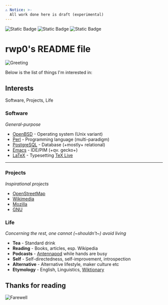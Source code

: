 ```yaml
---
⚠️ Notice: >-
  All work done here is draft (experimental)
---
```


![Static Badge](https://img.shields.io/badge/rwp--cpan-blue?style=for-the-badge&logo=github&label=Organization&color=blue&link=https%3A%2F%2Fgithub.com%2Frwp-cpan)
![Static Badge](https://img.shields.io/badge/rwp0-green?style=for-the-badge&logo=github&label=Gist&color=white)
![Static Badge](https://img.shields.io/badge/RWP-red?style=for-the-badge&logo=perl&logoColor=white&label=metacpan&labelColor=grey&color=red&link=https%3A%2F%2Fmetacpan.org%2Fauthor%2FRWP)

# rwp0's README file
  
![Greeting](https://github.githubassets.com/images/mona-whisper.gif)

Below is the list of things I'm interested in:

## Interests

Software, Projects, Life

### Software

*General-purpose*

- [OpenBSD](https://github.com/openbsd/src) - Operating system (Unix variant)
- [Perl](https://github.com/Perl/perl5) - Programming language (multi-paradigm)
- [PostgreSQL](https://github.com/postgres/postgres) - Database (+mostly+ relational)
- [Emacs](https://github.com/emacs-mirror/emacs/) - IDE/PIM (+qv. gecko+)
- [LaTeX](https://github.com/latex3/latex2e/releases) - Typesetting [TeX Live](https://github.com/TeX-Live/texlive-source)

------

### Projects

*Inspirational projects*

- [OpenStreetMap]([https://github.com/openstreetmap)
- [Wikimedia](https://github.com/wikimedia)
- [Mozilla](https://github.com/mozilla/)
- [GNU](https://github.com/gitGNU)

### Life

*Concerning the rest, one cannot (~shouldn't~) avoid living*

- **Tea** - Standard drink
- **Reading** - Books, articles, esp. Wikipedia
- **Podcasts** - [Antennapod](https://github.com/AntennaPod/AntennaPod) while hands are busy
- **Self** - Self-directedness, self-improvement, introspection
- **Alternative** - Alternative lifestyle, maker culture etc
- **Etymology** - English, Linguistics, [Wiktionary]((https://en.wiktionary.org/wiki/Wiktionary:Main_Page))

## Thanks for reading

![Farewell](https://github.githubassets.com/assets/mona-loading-dimmed-5da225352fd7.gif)
